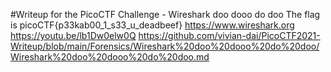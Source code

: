 #Writeup for the PicoCTF Challenge - Wireshark doo dooo do doo
The flag is picoCTF{p33kab00_1_s33_u_deadbeef}
https://www.wireshark.org
https://youtu.be/lb1Dw0elw0Q
https://github.com/vivian-dai/PicoCTF2021-Writeup/blob/main/Forensics/Wireshark%20doo%20dooo%20do%20doo/Wireshark%20doo%20dooo%20do%20doo.md
